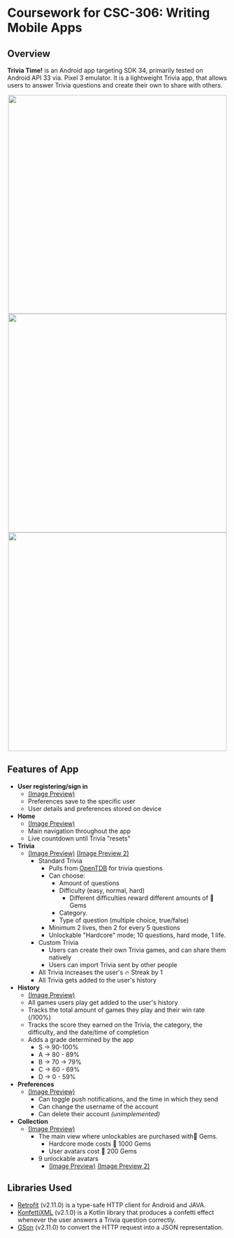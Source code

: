 # Coursework for CSC-306: Writing Mobile Apps
## Overview
**Trivia Time!** is an Android app targeting SDK 34, primarily tested on Android API 33 via. Pixel 3 emulator. It is a lightweight Trivia app, that allows users to answer Trivia questions and create their own to share with others.

<p align="center"><img src="https://github.com/user-attachments/assets/b7c40ae3-e925-49a6-aa65-ada3a1bb315b" height="500"/><img src="https://github.com/user-attachments/assets/21be3e49-874a-45d8-b335-475d65ec11c6" height="500"/><img src="https://github.com/user-attachments/assets/23679123-fd6f-40ee-9dc4-c6b23d4dc665" height="500"></p>


## Features of App
- **User registering/sign in**
	- [(Image Preview)](https://github.com/user-attachments/assets/3dcfdb95-958a-4142-8091-43b49fb02cb5)
	- Preferences save to the specific user
	- User details and preferences stored on device
- **Home**
  - [(Image Preview)](https://github.com/user-attachments/assets/ac3ca71f-095a-48b1-ba60-4b1362dba260)
  - Main navigation throughout the app
  - Live countdown until Trivia "resets"
- **Trivia**
  - [(Image Preview)](https://github.com/user-attachments/assets/4621d995-8267-42a7-a10e-982c0c86e302) [(Image Preview 2)](https://github.com/user-attachments/assets/016baf8f-a057-4b61-94a9-cdf5b24216ed)
	- Standard Trivia
		- Pulls from [OpenTDB](https://opentdb.com/) for trivia questions
		- Can choose:
			- Amount of questions 
			- Difficulty (easy, normal, hard) 
				- Different difficulties reward different amounts of 💎 Gems
			- Category. 
			- Type of question (multiple choice, true/false)
		 - Minimum 2 lives, then 2  for every 5 questions
		 - Unlockable "Hardcore" mode; 10 questions, hard mode, 1 life.
	 - Custom Trivia
		 - Users can create their own Trivia games, and can share them natively
		 - Users can import Trivia sent by other people
	 - All Trivia increases the user's 🔥 Streak by 1
	 - All Trivia gets added to the user's history
- **History**
	- [(Image Preview)](https://github.com/user-attachments/assets/ad706583-12fd-4980-a266-244552a4ae6a)
	- All games users play get added to the user's history
	- Tracks the total amount of games they play and their win rate (/100%)
	- Tracks the score they earned on the Trivia, the category, the difficulty, and the date/time of completion
	- Adds a grade determined by the app
		- S -> 90-100%
		 - A -> 80 - 89%
		 - B -> 70 -> 79%
		 - C -> 60 - 69%
		 - D -> 0 - 59%
 - **Preferences**
   - [(Image Preview)](https://github.com/user-attachments/assets/8b6a80c4-1cb0-4086-99e6-b2107c5e2b39)
	 - Can toggle push notifications, and the time in which they send
	 - Can change the username of the account
	 - Can delete their account *(unimplemented)*
 - **Collection**
   - [(Image Preview)](https://github.com/user-attachments/assets/f848f5dd-25db-43b2-93f8-1b54e7b42937)
	 - The main view where unlockables are purchased with💎 Gems.
		 - Hardcore mode costs 💎 1000 Gems
		 - User avatars cost 💎 200 Gems
	 - 9 unlockable avatars
		 - [(Image Preview)](https://github.com/user-attachments/assets/58185e42-3f19-4273-8f35-44c5c5b44a21) [(Image Preview 2)](https://github.com/user-attachments/assets/eb3c44ea-9e77-45a5-8c5c-e58629da9e20)

## Libraries Used
- [Retrofit](https://github.com/square/retrofit) (v2.11.0) is a type-safe HTTP client for Android and JAVA.
- [KonfettiXML](https://github.com/DanielMartinus/Konfetti) (v2.1.0) is a Kotlin library that produces a confetti effect whenever the user answers a Trivia question correctly.
- [GSon](https://github.com/google/gson) (v2.11.0) to convert the HTTP request into a JSON representation.
